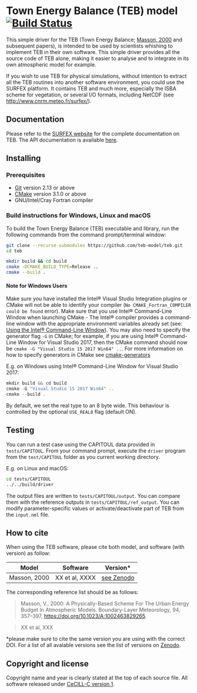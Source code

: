 # Town Energy Balance (TEB) model [![Build Status](https://travis-ci.com/teb-model/teb.svg?branch=master)](https://travis-ci.com/teb-model/teb)

This simple driver for the TEB (Town Energy Balance; [Masson, 2000](https://dx.doi.org/10.1023/A:1002463829265) and subsequent papers), is intended to be used by scientists whishing to implement TEB in their own software. This simple driver provides all the source code of TEB alone, making it easier to analyse and to integrate in its own atmospheric model for example.

If you wish to use TEB for physical simulations, without intention to extract all the TEB routines into another software environment, you could use the SURFEX platform. It contains TEB and much more, especially the ISBA scheme for vegetation, or several I/O formats, including NetCDF (see http://www.cnrm.meteo.fr/surfex/).


## Documentation

Please refer to the [SURFEX website](http://www.umr-cnrm.fr/surfex/IMG/pdf/surfex_scidoc_v8.1.pdf) for the complete documentation on TEB. The API documentation is available [here](https://teb-model.github.io/teb).

## Installing


### Prerequisites

- [Git](https://git-scm.com/) version 2.13 or above
- [CMake](https://cmake.org/) version 3.1.0 or above
- GNU/Intel/Cray Fortran compiler


### Build instructions for Windows, Linux and macOS

To build the Town Energy Balance (TEB) executable and library, run the following commands from the command prompt/terminal window:

```bash
git clone --recurse-submodules https://github.com/teb-model/teb.git
cd teb
```

```bash
mkdir build && cd build
cmake -DCMAKE_BUILD_TYPE=Release ..
cmake --build .
```


#### Note for Windows Users

Make sure you have installed the Intel® Visual Studio Integration plugins or CMake will not be able to identify your compiler (`No CMAKE_Fortran_COMPILER could be found` error).
Make sure that you use Intel® Command-Line Window when launching CMake - The Intel® compiler provides a command-line window with the appropriate environment variables already set (see: [Using the Intel® Command-Line Window](https://software.intel.com/en-us/node/522358)).
You may also need to specify the generator flag `-G` in CMake; for example, if you are using Intel® Command-Line Window for Visual Studio 2017, then the CMake command should now be `cmake -G "Visual Studio 15 2017 Win64" ..`. For more information on how to specify generators in CMake see [cmake-generators](https://cmake.org/cmake/help/latest/manual/cmake-generators.7.html#visual-studio-generators)

E.g. on Windows using Intel® Command-Line Window for Visual Studio 2017:

```powershell
mkdir build && cd build
cmake -G "Visual Studio 15 2017 Win64" ..
cmake --build .
```

By default, we set the real type to an 8 byte wide. This behaviour is controlled by the optional `USE_REAL8` flag (default ON).

## Testing

You can run a test case using the CAPITOUL data provided in `tests/CAPITOUL`. From your command prompt, execute the `driver` program from the `test/CAPITOUL` folder as you current working directory.

E.g. on Linux and macOS:

``` bash
cd tests/CAPITOUL
../../build/driver
```

The output files are written to `tests/CAPITOUL/output`. You can compare them with the reference outputs in `tests/CAPITOUL/ref_output`. You can modify parameter-specific values or activate/deactivate part of TEB from the `input.nml` file.


## How to cite

When using the TEB software, please cite both model, and software (with version) as follow:

| Model        | Software          | Version*                                              |
| ------------ | ----------------- | ---------------------------------------------------- |
| Masson, 2000 | XX et al, XXXX    | [see Zenodo](https://XXXX) |


The corresponding reference list should be as follows:

> Masson, V., 2000: A Physically-Based Scheme For The Urban Energy Budget In Atmospheric Models. Boundary-Layer Meteorology, 94, 357–397, https://doi.org/10.1023/A:1002463829265.

> XX et al, XXX


*please make sure to cite the same version you are using with the correct DOI. For a list of all avalable versions see the list of versions on [Zenodo](XXXX).


## Copyright and license

Copyright name and year is clearly stated at the top of each source file. All software released under [CeCILL-C version 1](Licence_CeCILL-C_V1-en.txt).
